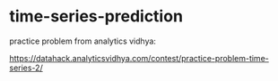 # time-series-prediction

practice problem from analytics vidhya:

https://datahack.analyticsvidhya.com/contest/practice-problem-time-series-2/
